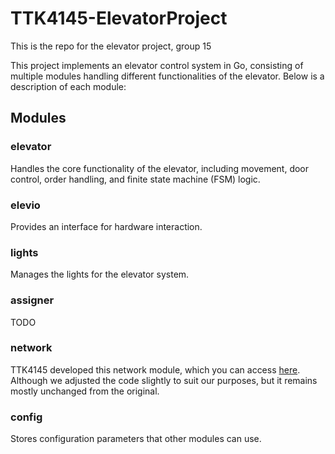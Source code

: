 # TTK4145-ElevatorProject

This is the repo for the elevator project, group 15

This project implements an elevator control system in Go, consisting of multiple modules handling different functionalities of the elevator. Below is a description of each module:

## Modules

### **elevator**
Handles the core functionality of the elevator, including movement, door control, order handling, and finite state machine (FSM) logic.

### **elevio**
Provides an interface for hardware interaction.

### **lights**
Manages the lights for the elevator system.

### **assigner**
TODO

### **network**
TTK4145 developed this network module, which you can access [here](https://github.com/TTK4145/Network-go). Although we adjusted the code slightly to suit our purposes, but it remains mostly unchanged from the original.

### **config**
Stores configuration parameters that other modules can use.
